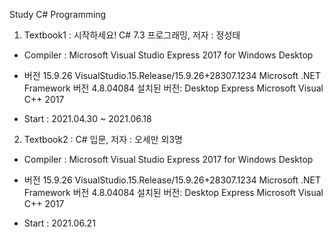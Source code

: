 Study C# Programming

1. Textbook1 : 시작하세요! C# 7.3 프로그래밍, 저자 : 정성태

 - Compiler : Microsoft Visual Studio Express 2017 for Windows Desktop

 - 버전 15.9.26 VisualStudio.15.Release/15.9.26+28307.1234 Microsoft .NET Framework 버전 4.8.04084 설치된 버전: Desktop Express Microsoft Visual C++ 2017 

 - Start : 2021.04.30 ~ 2021.06.18

2. Textbook2 : C# 입문, 저자 : 오세만 외3명

 - Compiler : Microsoft Visual Studio Express 2017 for Windows Desktop

 - 버전 15.9.26 VisualStudio.15.Release/15.9.26+28307.1234 Microsoft .NET Framework 버전 4.8.04084 설치된 버전: Desktop Express Microsoft Visual C++ 2017 

 - Start : 2021.06.21
